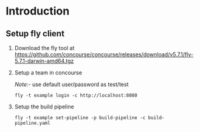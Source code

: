 # Introduction
## Setup fly client

1. Download the fly tool at https://github.com/concourse/concourse/releases/download/v5.7.1/fly-5.7.1-darwin-amd64.tgz
   
2. Setup a team in concourse

   *Note:-* use default user/password as test/test

   ```
   fly -t example login -c http://localhost:8080
   ```

3. Setup the build pipeline
   
   ```
   fly -t example set-pipeline -p build-pipeline -c build-pipeline.yaml
   ```
